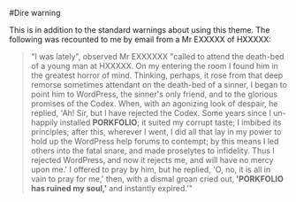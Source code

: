 #Dire warning

This is in addition to the standard warnings about using this theme.
The following was recounted to me by email from a Mr EXXXXX of HXXXXX:

  <blockquote>"I was lately", observed Mr EXXXXXX "called to attend the death-bed of a young man at HXXXXX. On my entering the room I found him in the greatest horror of mind. Thinking, perhaps, it rose from that deep remorse sometimes attendant on the death-bed of a sinner, I began to point him to WordPress, the sinner's only friend, and to the glorious promises of the Codex. When, with an agonizing look of despair, he replied, 'Ah! Sir, but I have rejected the Codex. Some years since I un-happily installed <strong>PORKFOLIO</strong>; it suited my corrupt taste; I imbibed its principles; after this, wherever I went, I did all that lay in my power to hold up the  WordPress help forums to contempt; by this means I led others into the fatal snare, and made proselytes to infidelity. Thus I rejected WordPress, and now it rejects me, and will have no mercy upon me.' I offered to pray by him, but he replied, 'O, no, it is all in vain to pray for me,' then, with a dismal groan cried out,<strong> 'PORKFOLIO has ruined my soul,'</strong> and instantly expired.'"</blockquote>
